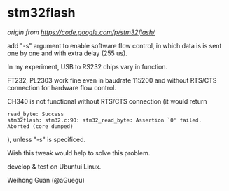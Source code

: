 stm32flash
================================

*origin from https://code.google.com/p/stm32flash/*

add "-s" argument to enable software flow control, in which data is is sent one by one and with extra delay (255 us).

In my experiment, USB to RS232 chips vary in function.

FT232, PL2303 work fine even in baudrate 115200 and without RTS/CTS connection for hardware flow control.

CH340 is not functional without RTS/CTS connection (it would return 

	read_byte: Success
	stm32flash: stm32.c:90: stm32_read_byte: Assertion `0' failed. 
	Aborted (core dumped)

), unless "-s" is specificed.

Wish this tweak would help to solve this problem. 

develop & test on Ubuntui Linux. 

Weihong Guan (@aGuegu)
